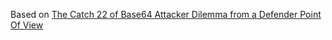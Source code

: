         
Based on [The Catch 22 of Base64 Attacker Dilemma from a Defender Point Of View](https://www.imperva.com/blog/2018/04/the-catch-22-of-base64-attacker-dilemma-from-a-defender-point-of-view/)

